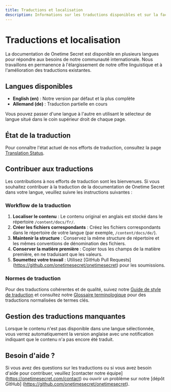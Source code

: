 ```yaml
---
title: Traductions et localisation
description: Informations sur les traductions disponibles et sur la façon de contribuer à la localisation de Onetime Secret.
---
```


# Traductions et localisation

La documentation de Onetime Secret est disponible en plusieurs langues pour répondre aux besoins de notre communauté internationale. Nous travaillons en permanence à l'élargissement de notre offre linguistique et à l'amélioration des traductions existantes.

## Langues disponibles

- **English (en)** : Notre version par défaut et la plus complète
- **Allemand (de)** : Traduction partielle en cours

Vous pouvez passer d'une langue à l'autre en utilisant le sélecteur de langue situé dans le coin supérieur droit de chaque page.

## État de la traduction

Pour connaître l'état actuel de nos efforts de traduction, consultez la page [Translation Status](/fr/translations/status).

## Contribuer aux traductions

Les contributions à nos efforts de traduction sont les bienvenues. Si vous souhaitez contribuer à la traduction de la documentation de Onetime Secret dans votre langue, veuillez suivre les instructions suivantes :

### Workflow de la traduction

1. **Localiser le contenu** : Le contenu original en anglais est stocké dans le répertoire `/content/docs/fr/`.
2. **Créer les fichiers correspondants** : Créez les fichiers correspondants dans le répertoire de votre langue (par exemple, `/content/docs/de/`).
3. **Maintenir la structure** : Conservez la même structure de répertoire et les mêmes conventions de dénomination des fichiers.
4. **Conserver la matière première** : Copier tous les champs de la matière première, en ne traduisant que les valeurs.
5. **Soumettez votre travail** : Utilisez [GitHub Pull Requests] (https://github.com/onetimesecret/onetimesecret) pour les soumissions.

### Normes de traduction

Pour des traductions cohérentes et de qualité, suivez notre [Guide de style de traduction](/fr/translations/guide-fr) et consultez notre [Glossaire terminologique](/fr/translations/glossary) pour des traductions normalisées de termes clés.

## Gestion des traductions manquantes

Lorsque le contenu n'est pas disponible dans une langue sélectionnée, vous verrez automatiquement la version anglaise avec une notification indiquant que le contenu n'a pas encore été traduit.

## Besoin d'aide ?

Si vous avez des questions sur les traductions ou si vous avez besoin d'aide pour contribuer, veuillez [contacter notre équipe] (https://onetimesecret.com/contact) ou ouvrir un problème sur notre [dépôt GitHub] (https://github.com/onetimesecret/onetimesecret).
